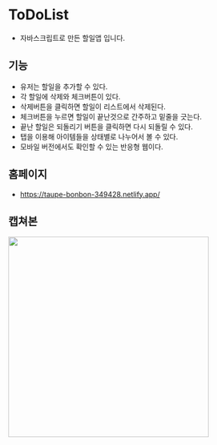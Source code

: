 # ToDoList
- 자바스크립트로 만든 할일앱 입니다.
## 기능
- 유저는 할일을 추가할 수 있다. 
- 각 할일에 삭제와 체크버튼이 있다. 
- 삭제버튼을 클릭하면 할일이 리스트에서 삭제된다.
- 체크버튼을 누르면 할일이 끝난것으로 간주하고 밑줄을 긋는다.
- 끝난 할일은 되돌리기 버튼을 클릭하면 다시 되돌릴 수 있다.
- 탭을 이용해 아이템들을 상태별로 나누어서 볼 수 있다.
- 모바일 버전에서도 확인할 수 있는 반응형 웹이다.
## 홈페이지
- https://taupe-bonbon-349428.netlify.app/
## 캡쳐본
<img src="https://github.com/YOUNGEUN100/mini2_ToDoList/assets/121986519/64492000-17d0-4aad-aef0-423887f1f049" width="400px">


